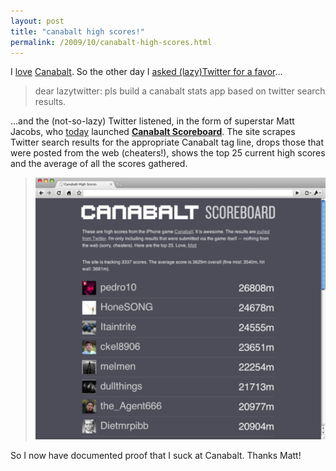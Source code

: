```yaml
---
layout: post
title: "canabalt high scores!"
permalink: /2009/10/canabalt-high-scores.html
---
```


I [love](http://www.sippey.com/2009/10/canabalt.html) [Canabalt](http://www.canabalt.com/). So the other day I [asked (lazy)Twitter for a favor](http://twitter.com/sippey/status/4819666616)...

> dear lazytwitter: pls build a canabalt stats app based on twitter search results.

...and the (not-so-lazy) Twitter listened, in the form of superstar Matt Jacobs, who [today](http://www.capndesign.com/archives/2009/10/introducing_canabalt_high_scores.php) launched **[Canabalt Scoreboard](http://capndesign.com/canabalt/)**. The site scrapes Twitter search results for the appropriate Canabalt tag line, drops those that were posted from the web (cheaters!), shows the top 25 current high scores and the average of all the scores gathered.

> [![Canabalt](/assets/2009/canabalt.png)](http://capndesign.com/canabalt/)  

So I now have documented proof that I suck at Canabalt. Thanks Matt!
